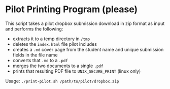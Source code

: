 # Pilot Printing Program (please)

This script takes a pilot dropbox submission download in zip format as input and performs the following:

* extracts it to a temp directory in `/tmp`
* deletes the `index.html` file pilot includes
* creates a `.md` cover page from the student name and unique submission fields in the file name
* converts that `.md` to a `.pdf`
* merges the two documents to a single `.pdf`
* prints that resulting PDF file to `UNIX_SECURE_PRINT` (linux only)

Usage: `./print-pilot.sh /path/to/pilot/dropbox.zip`

